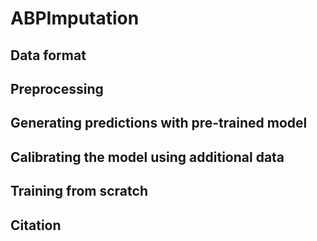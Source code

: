 # ABPImputation

## Data format 

## Preprocessing

## Generating predictions with pre-trained model

## Calibrating the model using additional data

## Training from scratch

## Citation 

